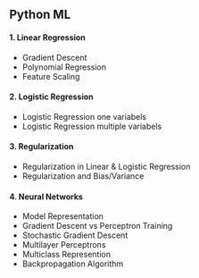 ## Python ML

#### 1. Linear Regression
- Gradient Descent
- Polynomial Regression
- Feature Scaling

#### 2. Logistic Regression
-  Logistic Regression one variabels
-  Logistic Regression multiple variabels

#### 3. Regularization 
-  Regularization in Linear & Logistic Regression
-  Regularization and Bias/Variance

#### 4. Neural Networks

-  Model Representation
-  Gradient Descent vs Perceptron Training
-  Stochastic Gradient Descent
-  Multilayer Perceptrons
-  Multiclass Represention
-  Backpropagation Algorithm





